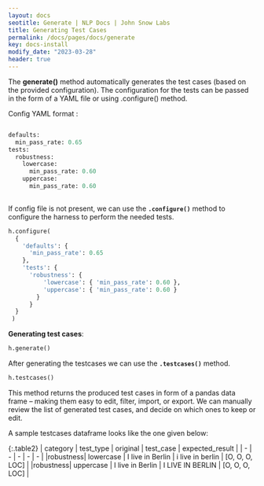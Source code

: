 ```yaml
---
layout: docs
seotitle: Generate | NLP Docs | John Snow Labs
title: Generating Test Cases
permalink: /docs/pages/docs/generate
key: docs-install
modify_date: "2023-03-28"
header: true
---
```


<div class="main-docs" markdown="1"><div class="h3-box" markdown="1">

The **generate()** method automatically generates the test cases (based on the provided configuration). The configuration for the tests can be passed in the form of a YAML file or using .configure() method.

Config YAML format :

```python 

defaults:
  min_pass_rate: 0.65
tests:     
  robustness:
    lowercase:
      min_pass_rate: 0.60
    uppercase:
      min_pass_rate: 0.60
  
```

If config file is not present, we can use the **`.configure()`** method to configure the harness to perform the needed tests.

```python
h.configure(
  {
    'defaults': {
      'min_pass_rate': 0.65
    },
    'tests': {
      'robustness': {
          'lowercase': { 'min_pass_rate': 0.60 }, 
          'uppercase': { 'min_pass_rate': 0.60 }
        }
      }
  }
 )
```

**Generating test cases**:
```python
h.generate()
```

After generating the testcases we can use the **`.testcases()`** method. 
```python
h.testcases()
```
This method returns the produced test cases in form of a pandas data frame – making them easy to edit, filter, import, or export. We can manually review the list of generated test cases, and decide on which ones to keep or edit. 

A sample testcases dataframe looks like the one given below:

{:.table2}
| category  | test_type |  original | test_case | expected_result | 
| - | - | - | - | - |
|robustness| lowercase | I live in Berlin | i live in berlin | [O, O, O, LOC] |
|robustness| uppercase | I live in Berlin | I LIVE IN BERLIN | [O, O, O, LOC] |


</div></div>
